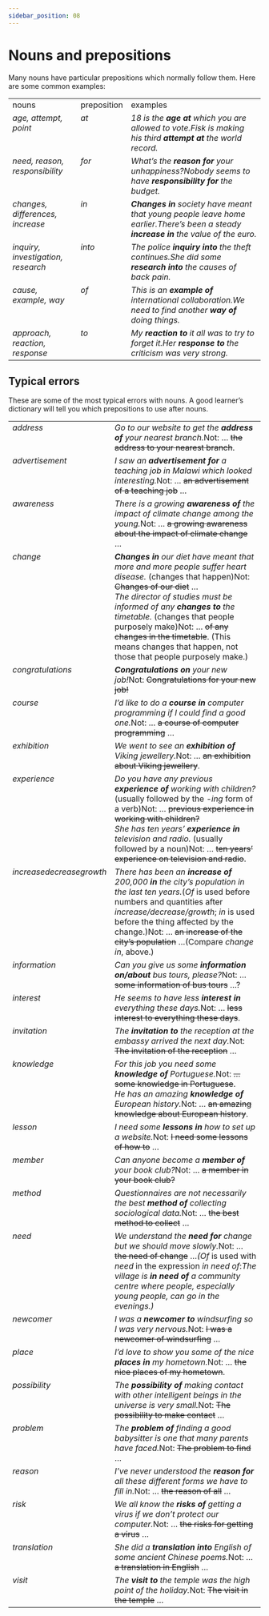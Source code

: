 ```yaml
---
sidebar_position: 08
---
```


# Nouns and prepositions

Many nouns have particular prepositions which normally follow them. Here are some common examples:

<table><tbody><tr valign="top"><td>nouns</td><td>preposition</td><td>examples</td></tr><tr valign="top"><td><i>age, attempt, point</i></td><td><i>at</i></td><td><i>18 is the </i><b><i>age at</i></b><i> which you are allowed to vote.</i><i>Fisk is making his third </i><b><i>attempt at</i></b><i> the world record.</i></td></tr><tr valign="top"><td><i>need, reason, responsibility</i></td><td><i>for</i></td><td><i>What’s the </i><b><i>reason for</i></b><i> your unhappiness?</i><i>Nobody seems to have </i><b><i>responsibility for</i></b><i> the budget.</i></td></tr><tr valign="top"><td><i>changes, differences, increase</i></td><td><i>in</i></td><td><b><i>Changes in</i></b><i> society have meant that young people leave home earlier.</i><i>There’s been a steady </i><b><i>increase in</i></b><i> the value of the euro.</i></td></tr><tr valign="top"><td><i>inquiry, investigation, research</i></td><td><i>into</i></td><td><i>The police </i><b><i>inquiry into</i></b><i> the theft continues.</i><i>She did some </i><b><i>research into</i></b><i> the causes of back pain.</i></td></tr><tr valign="top"><td><i>cause, example, way</i></td><td><i>of</i></td><td><i>This is an </i><b><i>example of</i></b><i> international collaboration.</i><i>We need to find another </i><b><i>way of</i></b><i> doing things.</i></td></tr><tr valign="top"><td><i>approach, reaction, response</i></td><td><i>to</i></td><td><i>My </i><b><i>reaction to</i></b><i> it all was to try to forget it.</i><i>Her </i><b><i>response to</i></b><i> the criticism was very strong.</i></td></tr></tbody></table>

## Typical errors

These are some of the most typical errors with nouns. A good learner’s dictionary will tell you which prepositions to use after nouns.

<table><tbody><tr valign="top"><td><i>address</i></td><td><i></i><i>Go to our website to get the </i><b><i>address of</i></b><i> your nearest branch.</i>Not: … <s>the address to your nearest branch</s>.<br/></td></tr><tr valign="top"><td><i>advertisement</i></td><td><i></i><i>I saw an </i><b><i>advertisement for</i></b><i> a teaching job in Malawi which looked interesting.</i>Not: … <s>an advertisement of a teaching job</s> …<br/></td></tr><tr valign="top"><td><i>awareness</i></td><td><i></i><i>There is a growing </i><b><i>awareness of</i></b><i> the impact of climate change among the young.</i>Not: … <s>a growing awareness about the impact of climate change</s> …<br/></td></tr><tr valign="top"><td><i>change</i></td><td><b><i></i></b><b><i>Changes in</i></b><i> our diet have meant that more and more people suffer heart disease.</i> (changes that happen)Not: <s>Changes of our diet</s> …<br/><i>The director of studies must be informed of any </i><b><i>changes</i></b><i> </i><b><i>to</i></b><i> the timetable.</i> (changes that people purposely make)Not: … <s>of any changes in the timetable</s>. (This means changes that happen, not those that people purposely make.)<br/></td></tr><tr valign="top"><td><i>congratulations</i></td><td><b><i></i></b><b><i>Congratulations on</i></b><i> your new job!</i>Not: <s>Congratulations for your new job!</s><s></s></td></tr><tr valign="top"><td><i>course</i></td><td><i></i><i>I’d like to do a </i><b><i>course in</i></b><i> computer programming if I could find a good one.</i>Not: … <s>a course of computer programming</s> …<br/></td></tr><tr valign="top"><td><i>exhibition</i></td><td><i></i><i>We went to see an </i><b><i>exhibition of</i></b><i> Viking jewellery.</i>Not: … <s>an exhibition about Viking jewellery</s>.<br/></td></tr><tr valign="top"><td><i>experience</i></td><td><i></i><i>Do you have any previous </i><b><i>experience of</i></b><i> working with children?</i>(usually followed by the <i>-ing</i> form of a verb)Not: … <s>previous experience in working with children?</s><br/><i>She has ten years’ </i><b><i>experience in</i></b><i> television and radio.</i> (usually followed by a noun)Not: … <s>ten years’ experience on television and radio</s>.<br/></td></tr><tr valign="top"><td><i>increase</i><i>decrease</i><i>growth</i></td><td><i></i><i>There has been an </i><b><i>increase of</i></b><i> 200,000 </i><b><i>in</i></b><i> the city’s population in the last ten years.</i>(<i>Of</i> is used before numbers and quantities after <i>increase/decrease/growth</i>; <i>in</i> is used before the thing affected by the change.)Not: … <s>an increase of the city’s population</s> …(Compare <i>change in</i>, above.)<br/></td></tr><tr valign="top"><td><i>information</i></td><td><i></i><i>Can you give us some </i><b><i>information</i></b><i> </i><b><i>on/about</i></b><i> bus tours, please?</i>Not: … <s>some information of bus tours</s> …?<br/></td></tr><tr valign="top"><td><i>interest</i></td><td><i></i><i>He seems to have less </i><b><i>interest in</i></b><i> everything these days.</i>Not: … <s>less interest to everything these days</s>.<br/></td></tr><tr valign="top"><td><i>invitation</i></td><td><i></i><i>The </i><b><i>invitation to</i></b><i> the reception at the embassy arrived the next day.</i>Not: <s>The invitation of the reception</s> …<br/></td></tr><tr valign="top"><td><i>knowledge</i></td><td><i></i><i>For this job you need some </i><b><i>knowledge of</i></b><i> Portuguese.</i>Not: <s>… some knowledge in Portuguese</s>.<br/><i>He has an amazing </i><b><i>knowledge of</i></b><i> European history.</i>Not: … <s>an amazing knowledge about European history</s>.<br/></td></tr><tr valign="top"><td><i>lesson</i></td><td><i></i><i>I need some </i><b><i>lessons in</i></b><i> how to set up a website.</i>Not: <s>I need some lessons of how to</s> …<br/></td></tr><tr valign="top"><td><i>member</i></td><td><i></i><i>Can anyone become a </i><b><i>member of</i></b><i> your book club?</i>Not: … <s>a member in your book club?</s><s></s></td></tr><tr valign="top"><td><i>method</i></td><td><i></i><i>Questionnaires are not necessarily the best </i><b><i>method of</i></b><i> collecting sociological data.</i>Not: … <s>the best method to collect</s> …<br/></td></tr><tr valign="top"><td><i>need</i></td><td><i></i><i>We understand the </i><b><i>need for</i></b><i> change but we should move slowly.</i>Not: … <s>the need of change</s> …<i>(Of</i> is used with <i>need</i> in the expression <i>in need of</i>:<i>The village is </i><b><i>in need of</i></b><i> a community centre where people, especially young people, can go in the evenings.)</i><i></i></td></tr><tr valign="top"><td><i>newcomer</i></td><td><i></i><i>I was a </i><b><i>newcomer to</i></b><i> windsurfing so I was very nervous.</i>Not: <s>I was a newcomer of windsurfing</s> …<br/></td></tr><tr valign="top"><td><i>place</i></td><td><i></i><i>I’d love to show you some of the nice </i><b><i>places in</i></b><i> my hometown.</i>Not: … <s>the nice places of my hometown</s>.<br/></td></tr><tr valign="top"><td><i>possibility</i></td><td><i></i><i>The </i><b><i>possibility of</i></b><i> making contact with other intelligent beings in the universe is very small.</i>Not: <s>The possibility to make contact</s> …<br/></td></tr><tr valign="top"><td><i>problem</i></td><td><i></i><i>The </i><b><i>problem of</i></b><i> finding a good babysitter is one that many parents have faced.</i>Not: <s>The problem to find</s> …<br/></td></tr><tr valign="top"><td><i>reason</i></td><td><i></i><i>I’ve never understood the </i><b><i>reason for</i></b><i> all these different forms we have to fill in.</i>Not: … <s>the reason of all</s> …<br/></td></tr><tr valign="top"><td><i>risk</i></td><td><i></i><i>We all know the </i><b><i>risks of</i></b><i> getting a virus if we don’t protect our computer.</i>Not: … <s>the risks for getting a virus</s> …<br/></td></tr><tr valign="top"><td><i>translation</i></td><td><i></i><i>She did a </i><b><i>translation into</i></b><i> English of some ancient Chinese poems.</i>Not: … <s>a translation in English</s> …<br/></td></tr><tr valign="top"><td><i>visit</i></td><td><i></i><i>The </i><b><i>visit to</i></b><i> the temple was the high point of the holiday.</i>Not: <s>The visit in the temple</s> …<br/></td></tr></tbody></table>
